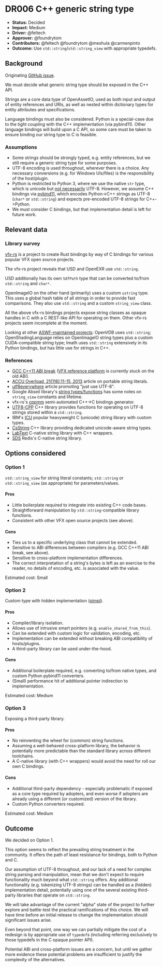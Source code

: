 # DR006 C++ generic string type

- **Status:** Decided
- **Impact:** Medium
- **Driver:** @feltech
- **Approver:** @foundrytom
- **Contributors:** @feltech @foundrytom @meshula @carmenpinto
- **Outcome:** Use `std::string`/`std::string_view` with appropriate
  typedefs.

## Background

Originating [GitHub issue](https://github.com/TheFoundryVisionmongers/OpenAssetIO/issues/193).

We must decide what generic string type should be exposed in the C++
API.

Strings are a core data type of OpenAssetIO, used as both input and
output of entity references and URIs, as well as nested within
dictionary types for entity attributes and specifications.

Language bindings must also be considered. Python is a special-case
due to the tight coupling with the C++ implementation (via
pybind11). Other language bindings will build upon a C API, so some
care must be taken to ensure binding our string type to C is feasible.

### Assumptions

* Some strings should be strongly typed, e.g. entity references, but we
  still require a generic string type for some purposes.
* UTF-8 encoding is used throughout, wherever there is a choice. Any
  necessary conversions (e.g. for Windows UIs/files) is the
  responsibility of the host/plugin.
* Python is restricted to Python 3, where we use the native `str`
  type, which is unicode but [not necessarily](https://docs.python.org/3/c-api/unicode.html)
  UTF-8. However, we assume C++ bindings via [pybind11](https://pybind11.readthedocs.io/en/stable/advanced/cast/strings.html),
  which encodes Python->C++ strings as UTF-8 (`char*` or
  `std::string`) and expects pre-encoded UTF-8 strings for
  C++->Python.
* We must consider C bindings, but that implementation detail is left
  for future work.

## Relevant data

### Library survey

[vfx-rs](https://github.com/vfx-rs) is a project to create Rust
bindings by way of C bindings for various popular VFX open source
projects.

The vfx-rs project reveals that USD and OpenEXR use `std::string`.

USD additionally has its own `SdfPath` type that can be converted
to/from `std::string` and `char*`.

OpenImageIO on the other hand (primarily) uses a custom `ustring`
type. This uses a global hash table of all strings in order to provide
fast comparisons. They also use `std::string` and a custom `string_view`
class.

All the above vfx-rs bindings projects expose string classes as opaque
handles in C with a C REST-like API for operating on them. Other
vfx-rs projects seem incomplete at the moment.

Looking at other [ASWF-maintained projects](https://github.com/orgs/AcademySoftwareFoundation/repositories?type=all):
OpenVDB uses `std::string`; OpenShadingLanguage relies on
OpenImageIO string types plus a custom CUDA-compatible string type;
Imath uses `std::string` extensively in its Python bindings, but has
little use for strings in C++.

### References

* [GCC C++11 ABI break](https://gcc.gnu.org/onlinedocs/libstdc++/manual/using_dual_abi.html)
  ([VFX reference platform](https://vfxplatform.com/) is currently stuck
  on the old ABI).
* [ACCU Overload, 21(116):11-15, 2013](https://accu.org/journals/overload/21/116/steinbach_1842/)
  article on portable string literals.
* [utf8everywhere](http://utf8everywhere.org/) article promoting "just
  use UTF-8".
* Google Abseil library's [string types/functions](https://abseil.io/docs/cpp/guides/strings)
  has some notes on `string_view` constants and lifetime.
* vfx-rs's [cppmm](https://github.com/vfx-rs/cppmm) semi-automated
  C++->C bindings generator.
* [UTF8-CPP](https://github.com/nemtrif/utfcpp) C++ library provides
  functions for operating on UTF-8 strings stored within a
  `std::string`.
* IBM's [ICU](https://icu.unicode.org/) popular heavyweight C
  (unicode) string library with custom types.
* [CsString](https://github.com/copperspice/cs_string) C++ library
  providing dedicated unicode-aware string types.
* [LabText](https://github.com/meshula/LabText) C-native string
  library with C++ wrappers.
* [SDS](https://github.com/antirez/sds) Redis's C-native string
  library.


## Options considered

### Option 1

`std::string_view` for string literal constants; `std::string` or
`std::string_view` (as appropriate) for parameters/values.

#### Pros

- Little boilerplate required to integrate into existing C++ code
  bases.
- Straightforward manipulation by `std::string`-compatible library
  functions.
- Consistent with other VFX open source projects (see above).

#### Cons

- Ties us to a specific underlying class that cannot be extended.
- Sensitive to ABI differences between compilers (e.g. GCC C++11 ABI
  break, see above).
- Sensitive to cross-platform implementation differences.
- The correct interpretation of a string's bytes is left as an exercise
  to the reader, no details of encoding, etc. is associated with the
  value.

Estimated cost: Small

### Option 2

Custom type with hidden implementation ([pimpl](https://en.cppreference.com/w/cpp/language/pimpl)).

#### Pros

- Compiler/library isolation.
- Allows use of intrusive smart pointers (e.g.
  `enable_shared_from_this`).
- Can be extended with custom logic for validation, encoding, etc.
- Implementation can be extended without breaking ABI compatibility of
  hosts/plugins.
- A third-party library can be used under-the-hood.

#### Cons

- Additional boilerplate required, e.g. converting to/from native types,
  and custom Python pybind11 converters.
- (Small) performance hit of additional pointer indirection to
  implementation.

Estimated cost: Medium

### Option 3

Exposing a third-party library.

#### Pros

- No reinventing the wheel for (common) string functions.
- Assuming a well-behaved cross-platform library, the behavior is
  potentially more predictable than the standard library across
  different toolchains.
- A C-native library (with C++ wrappers) would avoid the need for
  roll our own C bindings.

#### Cons

- Additional third-party dependency - especially problematic if exposed
  as a core type required by adopters, and even worse if adopters are
  already using a different (or customized) version of the library.
- Custom Python converters required.

Estimated cost: Medium

## Outcome

We decided on Option 1.

This option seems to reflect the prevailing string treatment in the
community. It offers the path of least resistance for bindings, both
to Python and C.

Our assumption of UTF-8 throughout, and our lack of a need for complex
string parsing and manipulation, mean that we don't expect to require
functionality much beyond what `std::string` offers. Any additional
functionality (e.g. tokenizing UTF-8 strings) can be handled as a
(hidden) implementation detail, potentially using one of the
several existing third-party libraries that operate on `std::string`.

We will take advantage of the current "alpha" state of the project to
further explore and battle-test the practical ramifications of this
choice. We will have time before an initial release to change the
implementation should significant issues arise.

Even beyond that point, one way we can partially mitigate the cost of a
redesign is by appropriate use of `typedef`s (including referring
exclusively to those typedefs in the C opaque pointer API).

Potential ABI and cross-platform issues are a concern, but until we
gather more evidence these potential problems are insufficient to
justify the complexity of the alternatives.
